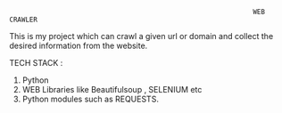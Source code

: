                                                                  WEB CRAWLER
This is my project which can crawl a given url or domain and collect the desired information from the website.

TECH STACK : 
1. Python 
2. WEB Libraries like Beautifulsoup , SELENIUM etc 
3. Python modules such as REQUESTS.
